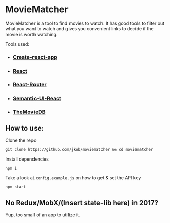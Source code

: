 # MovieMatcher

MovieMatcher is a tool to find movies to watch. It has good tools to filter out what you want to watch and gives you convenient links to decide if the movie is worth watching.

Tools used: 

* ### [Create-react-app](https://github.com/facebookincubator/create-react-app)

* ### [React](https://facebook.github.io/react/)

* ### [React-Router](https://github.com/ReactTraining/react-router)

* ### [Semantic-UI-React](react.semantic-ui.com)

* ### [TheMovieDB](https://www.themoviedb.org/)


## How to use:

Clone the repo

`git clone https://github.com/jkob/moviematcher && cd moviematcher`

Install dependencies

`npm i`

Take a look at `config.example.js` on how to get & set the API key

`npm start`

## No Redux/MobX/(Insert state-lib here) in 2017? 

Yup, too small of an app to utilize it.


